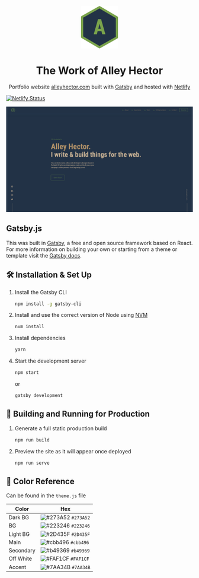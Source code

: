 <div align="center">
  <img alt="Logo" src="/src/images/logo.png" width="100" />
</div>
<h1 align="center">
  The Work of Alley Hector
</h1>
<p align="center">
  Portfolio website <a href="https://alleyhector.com" target="_blank">alleyhector.com</a> built with <a href="https://www.gatsbyjs.org/" target="_blank">Gatsby</a> and hosted with <a href="https://www.netlify.com/" target="_blank">Netlify</a>
</p>

[![Netlify Status](https://api.netlify.com/api/v1/badges/062be464-d059-4fb6-ade9-f95347081d40/deploy-status)](https://app.netlify.com/sites/hardcore-poitras-50ad46/deploys)

![demo](/src/images/demo.png)

## Gatsby.js

This was built in [Gatsby](https://www.gatsbyjs.org/), a free and open source framework based on React. For more information on building your own or starting from a theme or template visit the [Gatsby docs](https://www.gatsbyjs.org/docs/).

## 🛠 Installation & Set Up

1. Install the Gatsby CLI

   ```sh
   npm install -g gatsby-cli
   ```

2. Install and use the correct version of Node using [NVM](https://github.com/nvm-sh/nvm)

   ```sh
   nvm install
   ```

3. Install dependencies

   ```sh
   yarn
   ```

4. Start the development server

   ```sh
   npm start
   ```

   or

   ```sh
   gatsby development
   ```

## 🚀 Building and Running for Production

1. Generate a full static production build

   ```sh
   npm run build
   ```

1. Preview the site as it will appear once deployed

   ```sh
   npm run serve
   ```

## 🎨 Color Reference

Can be found in the `theme.js` file

| Color             | Hex                                                                |
| ----------------- | ------------------------------------------------------------------ |
| Dark BG           | ![#273A52](https://via.placeholder.com/10/273A52?text=+) `#273A52` |
| BG                | ![#223246](https://via.placeholder.com/10/223246?text=+) `#223246` |
| Light BG          | ![#2D435F](https://via.placeholder.com/10/2D435F?text=+) `#2D435F` |
| Main              | ![#cbb496](https://via.placeholder.com/10/cbb496?text=+) `#cbb496` |
| Secondary         | ![#b49369](https://via.placeholder.com/10/b49369?text=+) `#b49369` |
| Off White         | ![#FAF1CF](https://via.placeholder.com/10/FAF1CF?text=+) `#FAF1CF` |
| Accent            | ![#7AA34B](https://via.placeholder.com/10/7AA34B?text=+) `#7AA34B` |
